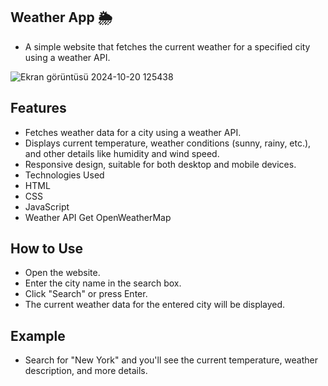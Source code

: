 ## Weather App 🌦️
- A simple website that fetches the current weather for a specified city using a weather API.


![Ekran görüntüsü 2024-10-20 125438](https://github.com/user-attachments/assets/44413d58-cc18-4b0b-9778-c2f162e08244)




## Features
- Fetches weather data for a city using a weather API.
- Displays current temperature, weather conditions (sunny, rainy, etc.), and other details like humidity and wind speed.
- Responsive design, suitable for both desktop and mobile devices.
- Technologies Used
- HTML
- CSS
- JavaScript
- Weather API Get OpenWeatherMap


## How to Use
- Open the website.
- Enter the city name in the search box.
- Click "Search" or press Enter.
- The current weather data for the entered city will be displayed.



## Example
- Search for "New York" and you'll see the current temperature, weather description, and more details.
